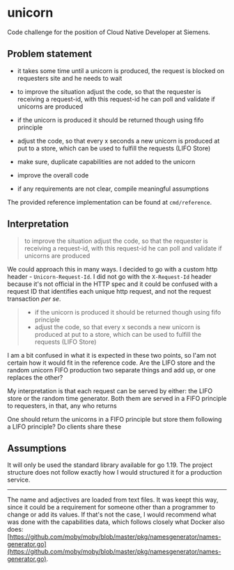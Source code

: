 # unicorn

Code challenge for the position of Cloud Native Developer at Siemens.

## Problem statement

* it takes some time until a unicorn is produced, the request is blocked on requesters site and he needs to wait 

* to improve the situation adjust the code, so that the requester is receiving a request-id, with this request-id he can poll and validate if unicorns are produced

* if the unicorn is produced it should be returned though using fifo principle

* adjust the code, so that every x seconds a new unicorn is produced at put to a store, which can be used to fulfill the requests (LIFO Store)

* make sure, duplicate capabilities are not added to the unicorn

* improve the overall code

* if any requirements are not clear, compile meaningful assumptions

The provided reference implementation can be found at `cmd/reference`.

## Interpretation

> to improve the situation adjust the code, so that the requester is receiving a request-id, with this request-id he can poll and validate if unicorns are produced

We could approach this in many ways.
I decided to go with a custom http header - `Unicorn-Request-Id`.
I did not go with the `X-Request-Id` header because it's not official in the HTTP spec and it could be confused with a request ID that identifies each unique http request, and not the request transaction _per se_.

> - if the unicorn is produced it should be returned though using fifo principle
> - adjust the code, so that every x seconds a new unicorn is produced at put to a store, which can be used to fulfill the requests (LIFO Store)

I am a bit confused in what it is expected in these two points, so I'am not certain how it would fit in the reference code.
Are the LIFO store and the random unicorn FIFO production two separate things and add up, or one replaces the other?

My interpretation is that each request can be served by either: the LIFO store or the random time generator. Both them are served in a FIFO principle to requesters, in that, any who returns 

One should return the unicorns in a FIFO principle but store them following a LIFO principle?
Do clients share these 


## Assumptions

It will only be used the standard library available for go 1.19.
The project structure does not follow exactly how I would structured it for a production service.

---

The name and adjectives are loaded from text files.
It was keept this way, since it could be a requirement for someone other than a programmer to change or add its values.
If that's not the case, I would recommend what was done with the capabilities data, which follows closely what Docker also does:
[https://github.com/moby/moby/blob/master/pkg/namesgenerator/names-generator.go](https://github.com/moby/moby/blob/master/pkg/namesgenerator/names-generator.go).